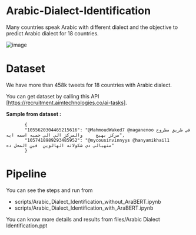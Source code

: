 # Arabic-Dialect-Identification

Many countries speak Arabic with different dialect and the objective to predict Arabic dialect for 18 countries.

![image](https://user-images.githubusercontent.com/70176445/158081594-55045490-b0fa-43bc-97c1-0bf8937deefd.png)

# Dataset

We have more than 458k tweets for 18 countries with Arabic dialect. 

You can get dataset by calling this API [https://recruitment.aimtechnologies.co/ai-tasks].

**Sample from dataset :**

           { 
           "1055620304465215616": "@MahmoudWaked7 @maganenoo في طريق مطروح مركز بهيج     والمركز الي الي جمبه اسمه ايه", 
           "1057418989293485952": "@mycousinvinnyys @hanyamikhail1  متهيالي دي شكولاته الهالوين  فين المحل ده" 
           } 

# Pipeline
You can see the steps and run from 

   - scripts/Arabic_Dialect_Identification_without_AraBERT.ipynb
   - scripts/Arabic_Dialect_Identification_with_AraBERT.ipynb

You can know more details and results from files/Arabic Dialect Identification.ppt 


